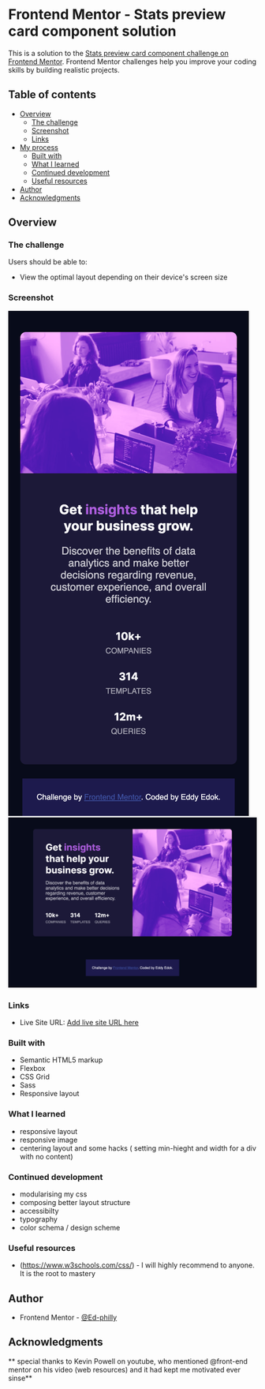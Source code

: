 # Frontend Mentor - Stats preview card component solution

This is a solution to the [Stats preview card component challenge on Frontend Mentor](https://www.frontendmentor.io/challenges/stats-preview-card-component-8JqbgoU62). Frontend Mentor challenges help you improve your coding skills by building realistic projects.

## Table of contents

- [Overview](#overview)
  - [The challenge](#the-challenge)
  - [Screenshot](#screenshot)
  - [Links](#links)
- [My process](#my-process)
  - [Built with](#built-with)
  - [What I learned](#what-i-learned)
  - [Continued development](#continued-development)
  - [Useful resources](#useful-resources)
- [Author](#author)
- [Acknowledgments](#acknowledgments)

## Overview

### The challenge

Users should be able to:

- View the optimal layout depending on their device's screen size

### Screenshot

![](./images/mobile-view.png)
![](./images/desktop-view.png)

### Links

- Live Site URL: [Add live site URL here](https://your-live-site-url.com)

### Built with

- Semantic HTML5 markup
- Flexbox
- CSS Grid
- Sass
- Responsive layout

### What I learned

- responsive layout
- responsive image
- centering layout and some hacks ( setting min-hieght and width for a div with no content)

### Continued development

- modularising my css
- composing better layout structure
- accessibilty
- typography
- color schema / design scheme

### Useful resources

- (https://www.w3schools.com/css/) - I will highly recommend to anyone. It is the root to mastery

## Author

- Frontend Mentor - [@Ed-philly](https://www.frontendmentor.io/profile/Ed-Philly)

## Acknowledgments

** special thanks to Kevin Powell on youtube, who mentioned @front-end mentor on his video (web resources) and it had kept me motivated ever sinse**
